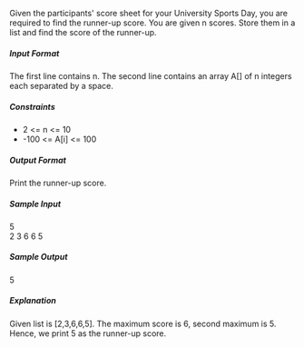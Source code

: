 Given the participants' score sheet for your University Sports Day, you are required to find the runner-up score. You are given n scores. Store them in a list and find the score of the runner-up.

<h5> Input Format </h5>

The first line contains n. The second line contains an array A[] of n integers each separated by a space.

<h5> Constraints </h5>
<ul>
<li>2 <= n <= 10 </li>
<li>-100 <= A[i] <= 100</li>
</ul>
<h5> Output Format </h5>

Print the runner-up score.

<h5> Sample Input </h5>

5<br>
2 3 6 6 5
<h5> Sample Output </h5>

5
<h5> Explanation </h5>

Given list is [2,3,6,6,5]. The maximum score is 6, second maximum is 5. Hence, we print 5 as the runner-up score.
